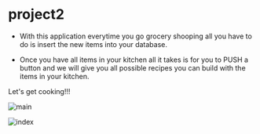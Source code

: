 # project2


- With this application everytime you go grocery shooping all you have to do is insert the new items into your database.

- Once you have all items in your kitchen all it takes is for you to PUSH a button and we will give you all possible recipes you can build with the items in your kitchen. 


Let's get cooking!!!



![main](https://user-images.githubusercontent.com/28827821/32679214-cd2de598-c622-11e7-991e-1a22788704eb.JPG)

![index](https://user-images.githubusercontent.com/28827821/32679215-cd40a656-c622-11e7-840b-f5dc25dbb18e.JPG)
